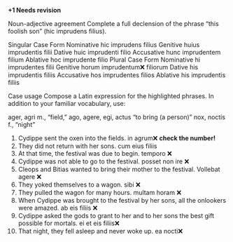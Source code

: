 **+1 Needs revision**

Noun-adjective agreement
Complete a full declension of the phrase “this foolish son” (hic imprudens filius).

Singular
 Case	           Form
Nominative	hic imprudens filius
Genitive	 huius imprudentis filii
Dative	 huic imprudenti filio
Accusative	 hunc imprudentem filium
Ablative	 hoc imprudente filio
Plural
Case	           Form
Nominative	 hi imprudentes filii
Genitive	 horum imprudentum❌ filiorum
Dative	 his imprudentis filiis
Accusative	 hos imprudentes filios
Ablative	 his imprudentis filiis

Case usage
Compose a Latin expression for the highlighted phrases. In addition to your familiar vocabulary, use:

ager, agri m., “field,”
ago, agere, egi, actus “to bring (a person)”
nox, noctis f., “night”
1. Cydippe sent the oxen into the fields.
in agrum❌ **check the number!**
2. They did not return with her sons.
cum eius filiis
3. At that time, the festival was due to begin.
temporo ❌ 
4. Cydippe was not able to go to the festival.
posset non ire ❌
5. Cleops and Bitias wanted to bring their mother to the festival.
Vollebat agere ❌
6. They yoked themselves to a wagon.
sibi ❌
7. They pulled the wagon for many hours.
multam horam ❌
8. When Cydippe was brought to the festival by her sons, all the onlookers were amazed.
ab eis filiis ❌
9. Cydippe asked the gods to grant to her and to her sons the best gift possible for mortals.
ei et eis filiis❌
10. That night, they fell asleep and never woke up.
ea nocti❌
